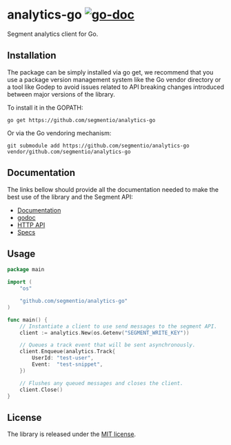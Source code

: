 # analytics-go [![go-doc](https://godoc.org/github.com/segmentio/analytics-go?status.svg)](https://godoc.org/github.com/segmentio/analytics-go)

Segment analytics client for Go.

## Installation

The package can be simply installed via go get, we recommend that you use a
package version management system like the Go vendor directory or a tool like
Godep to avoid issues related to API breaking changes introduced between major
versions of the library.

To install it in the GOPATH:
```
go get https://github.com/segmentio/analytics-go
```

Or via the Go vendoring mechanism:
```
git submodule add https://github.com/segmentio/analytics-go vendor/github.com/segmentio/analytics-go
```

## Documentation

The links bellow should provide all the documentation needed to make the best
use of the library and the Segment API:

- [Documentation](https://segment.com/docs/libraries/go/)
- [godoc](https://godoc.org/github.com/segmentio/analytics-go)
- [HTTP API](https://segment.com/docs/libraries/http/)
- [Specs](https://segment.com/docs/spec/)

## Usage

```go
package main

import (
    "os"

    "github.com/segmentio/analytics-go"
)

func main() {
    // Instantiate a client to use send messages to the segment API.
    client := analytics.New(os.Getenv("SEGMENT_WRITE_KEY"))

    // Queues a track event that will be sent asynchronously.
    client.Enqueue(analytics.Track{
        UserId: "test-user",
        Event:  "test-snippet",
    })

    // Flushes any queued messages and closes the client.
    client.Close()
}
```

## License

The library is released under the [MIT license](License.md).
